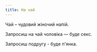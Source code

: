 ```yaml
---
title: На чай
---
```


Чай – чудовий жіночий напій.

Запросиш на чай чоловіка — буде секс.

Запросиш подругу - буде п'янка.

